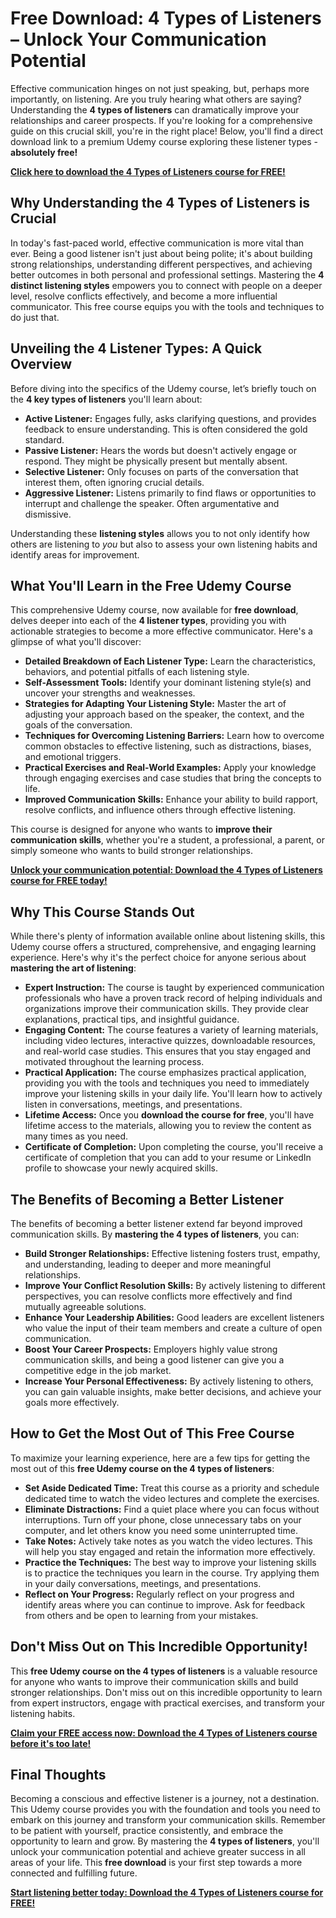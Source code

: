 # Free Download: 4 Types of Listeners – Unlock Your Communication Potential

Effective communication hinges on not just speaking, but, perhaps more importantly, on listening. Are you truly hearing what others are saying? Understanding the **4 types of listeners** can dramatically improve your relationships and career prospects. If you're looking for a comprehensive guide on this crucial skill, you're in the right place! Below, you'll find a direct download link to a premium Udemy course exploring these listener types - **absolutely free!**

[**Click here to download the 4 Types of Listeners course for FREE!**](https://udemywork.com/4-types-of-listeners)

## Why Understanding the 4 Types of Listeners is Crucial

In today's fast-paced world, effective communication is more vital than ever. Being a good listener isn't just about being polite; it's about building strong relationships, understanding different perspectives, and achieving better outcomes in both personal and professional settings. Mastering the **4 distinct listening styles** empowers you to connect with people on a deeper level, resolve conflicts effectively, and become a more influential communicator. This free course equips you with the tools and techniques to do just that.

## Unveiling the 4 Listener Types: A Quick Overview

Before diving into the specifics of the Udemy course, let’s briefly touch on the **4 key types of listeners** you'll learn about:

*   **Active Listener:** Engages fully, asks clarifying questions, and provides feedback to ensure understanding. This is often considered the gold standard.
*   **Passive Listener:** Hears the words but doesn't actively engage or respond. They might be physically present but mentally absent.
*   **Selective Listener:** Only focuses on parts of the conversation that interest them, often ignoring crucial details.
*   **Aggressive Listener:** Listens primarily to find flaws or opportunities to interrupt and challenge the speaker. Often argumentative and dismissive.

Understanding these **listening styles** allows you to not only identify how others are listening to *you* but also to assess your own listening habits and identify areas for improvement.

## What You'll Learn in the Free Udemy Course

This comprehensive Udemy course, now available for **free download**, delves deeper into each of the **4 listener types**, providing you with actionable strategies to become a more effective communicator. Here's a glimpse of what you'll discover:

*   **Detailed Breakdown of Each Listener Type:** Learn the characteristics, behaviors, and potential pitfalls of each listening style.
*   **Self-Assessment Tools:** Identify your dominant listening style(s) and uncover your strengths and weaknesses.
*   **Strategies for Adapting Your Listening Style:** Master the art of adjusting your approach based on the speaker, the context, and the goals of the conversation.
*   **Techniques for Overcoming Listening Barriers:** Learn how to overcome common obstacles to effective listening, such as distractions, biases, and emotional triggers.
*   **Practical Exercises and Real-World Examples:** Apply your knowledge through engaging exercises and case studies that bring the concepts to life.
*   **Improved Communication Skills:** Enhance your ability to build rapport, resolve conflicts, and influence others through effective listening.

This course is designed for anyone who wants to **improve their communication skills**, whether you're a student, a professional, a parent, or simply someone who wants to build stronger relationships.

[**Unlock your communication potential: Download the 4 Types of Listeners course for FREE today!**](https://udemywork.com/4-types-of-listeners)

## Why This Course Stands Out

While there's plenty of information available online about listening skills, this Udemy course offers a structured, comprehensive, and engaging learning experience. Here's why it's the perfect choice for anyone serious about **mastering the art of listening**:

*   **Expert Instruction:** The course is taught by experienced communication professionals who have a proven track record of helping individuals and organizations improve their communication skills. They provide clear explanations, practical tips, and insightful guidance.
*   **Engaging Content:** The course features a variety of learning materials, including video lectures, interactive quizzes, downloadable resources, and real-world case studies. This ensures that you stay engaged and motivated throughout the learning process.
*   **Practical Application:** The course emphasizes practical application, providing you with the tools and techniques you need to immediately improve your listening skills in your daily life. You'll learn how to actively listen in conversations, meetings, and presentations.
*   **Lifetime Access:** Once you **download the course for free**, you'll have lifetime access to the materials, allowing you to review the content as many times as you need.
*   **Certificate of Completion:** Upon completing the course, you'll receive a certificate of completion that you can add to your resume or LinkedIn profile to showcase your newly acquired skills.

## The Benefits of Becoming a Better Listener

The benefits of becoming a better listener extend far beyond improved communication skills. By **mastering the 4 types of listeners**, you can:

*   **Build Stronger Relationships:** Effective listening fosters trust, empathy, and understanding, leading to deeper and more meaningful relationships.
*   **Improve Your Conflict Resolution Skills:** By actively listening to different perspectives, you can resolve conflicts more effectively and find mutually agreeable solutions.
*   **Enhance Your Leadership Abilities:** Good leaders are excellent listeners who value the input of their team members and create a culture of open communication.
*   **Boost Your Career Prospects:** Employers highly value strong communication skills, and being a good listener can give you a competitive edge in the job market.
*   **Increase Your Personal Effectiveness:** By actively listening to others, you can gain valuable insights, make better decisions, and achieve your goals more effectively.

## How to Get the Most Out of This Free Course

To maximize your learning experience, here are a few tips for getting the most out of this **free Udemy course on the 4 types of listeners**:

*   **Set Aside Dedicated Time:** Treat this course as a priority and schedule dedicated time to watch the video lectures and complete the exercises.
*   **Eliminate Distractions:** Find a quiet place where you can focus without interruptions. Turn off your phone, close unnecessary tabs on your computer, and let others know you need some uninterrupted time.
*   **Take Notes:** Actively take notes as you watch the video lectures. This will help you stay engaged and retain the information more effectively.
*   **Practice the Techniques:** The best way to improve your listening skills is to practice the techniques you learn in the course. Try applying them in your daily conversations, meetings, and presentations.
*   **Reflect on Your Progress:** Regularly reflect on your progress and identify areas where you can continue to improve. Ask for feedback from others and be open to learning from your mistakes.

## Don't Miss Out on This Incredible Opportunity!

This **free Udemy course on the 4 types of listeners** is a valuable resource for anyone who wants to improve their communication skills and build stronger relationships. Don't miss out on this incredible opportunity to learn from expert instructors, engage with practical exercises, and transform your listening habits.

[**Claim your FREE access now: Download the 4 Types of Listeners course before it's too late!**](https://udemywork.com/4-types-of-listeners)

## Final Thoughts

Becoming a conscious and effective listener is a journey, not a destination. This Udemy course provides you with the foundation and tools you need to embark on this journey and transform your communication skills. Remember to be patient with yourself, practice consistently, and embrace the opportunity to learn and grow. By mastering the **4 types of listeners**, you'll unlock your communication potential and achieve greater success in all areas of your life. This **free download** is your first step towards a more connected and fulfilling future.

[**Start listening better today: Download the 4 Types of Listeners course for FREE!**](https://udemywork.com/4-types-of-listeners)
